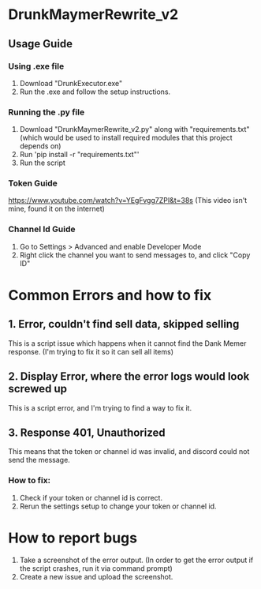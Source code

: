 # DrunkMaymerRewrite_v2
## Usage Guide
### Using .exe file
1. Download "DrunkExecutor.exe"
2. Run the .exe and follow the setup instructions.
### Running the .py file
1. Download "DrunkMaymerRewrite_v2.py" along with "requirements.txt" (which would be used to install required modules that this project depends on)
2. Run 'pip install -r "requirements.txt"'
3. Run the script
### Token Guide
https://www.youtube.com/watch?v=YEgFvgg7ZPI&t=38s (This video isn't mine, found it on the internet)
### Channel Id Guide
1. Go to Settings > Advanced and enable Developer Mode
2. Right click the channel you want to send messages to, and click "Copy ID"

# Common Errors and how to fix
## 1. Error, couldn't find sell data, skipped selling
This is a script issue which happens when it cannot find the Dank Memer response. (I'm trying to fix it so it can sell all items)

## 2. Display Error, where the error logs would look screwed up
This is a script error, and I'm trying to find a way to fix it.

## 3. Response 401, Unauthorized
This means that the token or channel id was invalid, and discord could not send the message.

### How to fix:
1. Check if your token or channel id is correct.
2. Rerun the settings setup to change your token or channel id.

# How to report bugs
1. Take a screenshot of the error output. (In order to get the error output if the script crashes, run it via command prompt)
2. Create a new issue and upload the screenshot.
